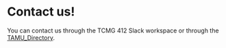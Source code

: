 # Contact us!

You can contact us through the TCMG 412 Slack workspace or through the [TAMU_Directory](https://directory.tamu.edu).